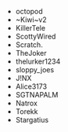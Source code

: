 
- octopod
- ~Kiwi~v2
- KillerTele
- ScottyWired
- Scratch.
- TheJoker
- thelurker1234
- sloppy_joes
- J!NX
- Alice3173
- SGTNAPALM
- Natrox
- Torekk
- Stargatius
